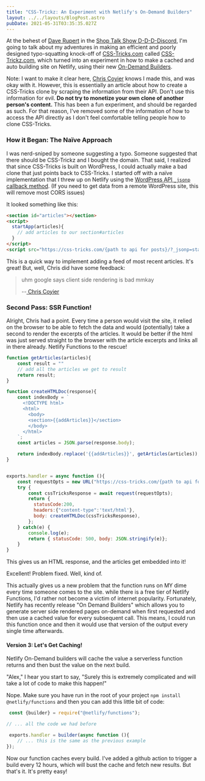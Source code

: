 ```yaml
---
title: "CSS-Trickz: An Experiment with Netlify's On-Demand Builders"
layout: ../../layouts/BlogPost.astro
pubDate: 2021-05-31T03:35:35.027Z
---
```

At the behest of [Dave Rupert](https://daverupert.com/) in the [Shop Talk Show D-D-D-Discord](https://www.patreon.com/shoptalkshow), I'm going to talk about my adventures in making an efficient and poorly designed typo-squatting knock-off of [CSS-Tricks.com](https://css-tricks.com) called [CSS-Trickz.com](https://css-trickz.com), which turned into an experiment in how to make a cached and auto building site on Netlify, using their new [On-Demand Builders](https://docs.netlify.com/configure-builds/on-demand-builders/).

Note: I want to make it clear here, [Chris Coyier](https://chriscoyier.net/) knows I made this, and was okay with it. However, this is essentially an article about how to create a CSS-Tricks clone by scraping the information from their API. Don't use this information for evil. **Do not try to monetize your own clone of another person's content.** This has been a fun experiment, and should be regarded as such. For that reason, I've removed some of the information of how to access the API directly as I don't feel comfortable telling people how to clone CSS-Tricks.

### How it Began: The Naïve Approach

I was nerd-sniped by someone suggesting a typo. Someone suggested that there should be CSS-Trickz and I bought the domain. That said, I realized that since CSS-Tricks is built on WordPress, I could actually make a bad clone that just points back to CSS-Tricks. I started off with a naïve implementation that I threw up on Netlify using the [WordPress API `_jsonp` callback method](https://developer.wordpress.org/rest-api/using-the-rest-api/global-parameters/#_jsonp). (If you need to get data from a remote WordPress site, this will remove most CORS issues)

It looked something like this:

```html
<section id="articles"></section>
<script>
  startApp(articles){
    // add articles to our section#articles
  }
</script>
<script src="https://css-tricks.com/{path to api for posts}/?_jsonp=startApp"></script>
```

This is a quick way to implement adding a feed of most recent articles. It's great! But, well, Chris did have some feedback:

> uhm google says client side rendering is bad mmkay
>
> \--[ Chris Coyier](https://github.com/fimion/css-trickz/issues/1)

### Second Pass: SSR Function!

Alright, Chris had a point. Every time a person would visit the site, it relied on the browser to be able to fetch the data and would (potentially) take a second to render the excerpts of the articles. It would be better if the html was just served straight to the browser with the article excerpts and links all in there already. Netlify Functions to the rescue!

```javascript
function getArticles(articles){
    const result = ""
    // add all the articles we get to result
    return result;
}

function createHTMLDoc(response){
    const indexBody = `
      <!DOCTYPE html>
      <html>
        <body>
        <section>{{addArticles}}</section>
        </body>
      </html>
    `;
    const articles = JSON.parse(response.body);

    return indexBody.replace('{{addArticles}}', getArticles(articles));
}


exports.handler = async function (){
    const requestOpts = new URL("https://css-tricks.com/{path to api for posts}");
    try {
        const cssTricksResponse = await request(requestOpts);
        return {
          statusCode:200, 
          headers:{"content-type":'text/html'}, 
          body: createHTMLDoc(cssTricksResponse),
        };
    } catch(e) {
        console.log(e);
        return { statusCode: 500, body: JSON.stringify(e)};
    }
}
```

This gives us an HTML response, and the articles get embedded into it! 

Excellent! Problem fixed. Well, kind of.

This actually gives us a new problem that the function runs on MY dime every time someone comes to the site. while there is a free tier of Netlify Functions, I'd rather not become a victim of internet popularity. Fortunately, Netlify has recently release "On Demand Builders" which allows you to  generate server side rendered pages on-demand when first requested and then use a cached value for every subsequent call. This means, I could run this function once and then it would use that version of the output every single time afterwards.

#### Version 3: Let's Get Caching!

Netlify On-Demand builders will cache the value a serverless function returns and then bust the value on the next build. 

"Alex," I hear you start to say, "Surely this is extremely complicated and will take a lot of code to make this happen!"

Nope. Make sure you have run in the root of your project `npm install @netlify/functions` and then you can add this little bit of code:

```javascript
 const {builder} = require("@netlify/functions");

// ... all the code we had before

 exports.handler = builder(async function (){
    // ... this is the same as the previous example
});
```

Now our function caches every build. I've added a github action to trigger a build every 12 hours, which will bust the cache and fetch new results. But that's it. It's pretty easy!
